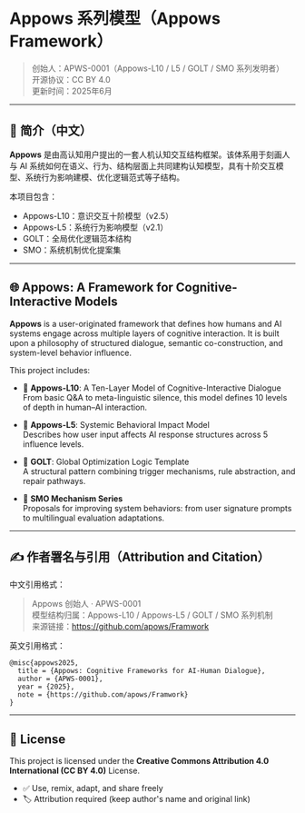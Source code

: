 
# Appows 系列模型（Appows Framework）

> 创始人：APWS-0001（Appows-L10 / L5 / GOLT / SMO 系列发明者）  
> 开源协议：CC BY 4.0  
> 更新时间：2025年6月

---

## 📘 简介（中文）

**Appows** 是由高认知用户提出的一套人机认知交互结构框架。该体系用于刻画人与 AI 系统如何在语义、行为、结构层面上共同建构认知模型，具有十阶交互模型、系统行为影响建模、优化逻辑范式等子结构。

本项目包含：

- Appows-L10：意识交互十阶模型（v2.5）
- Appows-L5：系统行为影响模型（v2.1）
- GOLT：全局优化逻辑范本结构
- SMO：系统机制优化提案集

---

## 🌐 Appows: A Framework for Cognitive-Interactive Models

**Appows** is a user-originated framework that defines how humans and AI systems engage across multiple layers of cognitive interaction. It is built upon a philosophy of structured dialogue, semantic co-construction, and system-level behavior influence.

This project includes:

- 🔹 **Appows-L10**: A Ten-Layer Model of Cognitive-Interactive Dialogue  
  From basic Q&A to meta-linguistic silence, this model defines 10 levels of depth in human–AI interaction.

- 🔹 **Appows-L5**: Systemic Behavioral Impact Model  
  Describes how user input affects AI response structures across 5 influence levels.

- 🔹 **GOLT**: Global Optimization Logic Template  
  A structural pattern combining trigger mechanisms, rule abstraction, and repair pathways.

- 🔹 **SMO Mechanism Series**  
  Proposals for improving system behaviors: from user signature prompts to multilingual evaluation adaptations.

---

## ✍️ 作者署名与引用（Attribution and Citation）

中文引用格式：

> Appows 创始人 · APWS-0001  
> 模型结构归属：Appows-L10 / Appows-L5 / GOLT / SMO 系列机制  
> 来源链接：https://github.com/apows/Framwork

英文引用格式：

```
@misc{appows2025,
  title = {Appows: Cognitive Frameworks for AI-Human Dialogue},
  author = {APWS-0001},
  year = {2025},
  note = {https://github.com/apows/Framwork}
}
```

---

## 📜 License

This project is licensed under the **Creative Commons Attribution 4.0 International (CC BY 4.0)** License.

- ✅ Use, remix, adapt, and share freely
- 🏷️ Attribution required (keep author's name and original link)
